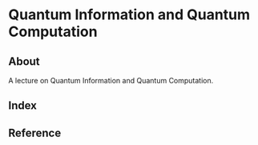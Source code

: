 # Quantum Information and Quantum Computation

## About

A lecture on Quantum Information and Quantum Computation.

## Index

## Reference
